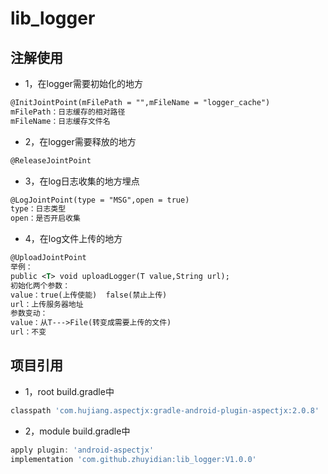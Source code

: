 # lib_logger

## 注解使用
* 1，在logger需要初始化的地方
```xml
@InitJointPoint(mFilePath = "",mFileName = "logger_cache")
mFilePath：日志缓存的相对路径
mFileName：日志缓存文件名
```
* 2，在logger需要释放的地方
```xml
@ReleaseJointPoint
```
* 3，在log日志收集的地方埋点
```xml
@LogJointPoint(type = "MSG",open = true)
type：日志类型
open：是否开启收集
```
* 4，在log文件上传的地方
```xml
@UploadJointPoint
举例：
public <T> void uploadLogger(T value,String url);
初始化两个参数：
value：true(上传使能)  false(禁止上传) 
url：上传服务器地址
参数变动：
value：从T--->File(转变成需要上传的文件)
url：不变
```
## 项目引用
* 1，root build.gradle中
```groovy
classpath 'com.hujiang.aspectjx:gradle-android-plugin-aspectjx:2.0.8'
```
* 2，module build.gradle中
```groovy
apply plugin: 'android-aspectjx'
implementation 'com.github.zhuyidian:lib_logger:V1.0.0'
```
